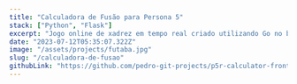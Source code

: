 ```yaml
---
title: "Calculadora de Fusão para Persona 5"
stack: ["Python", "Flask"]
excerpt: "Jogo online de xadrez em tempo real criado utilizando Go no backend e React no frotnend."
date: "2023-07-12T05:35:07.322Z"
image: "/assets/projects/futaba.jpg"
slug: "/calculadora-de-fusao"
githubLink: "https://github.com/pedro-git-projects/p5r-calculator-frontend"
---
```

